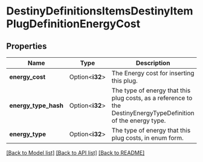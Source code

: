 # DestinyDefinitionsItemsDestinyItemPlugDefinitionEnergyCost

## Properties

Name | Type | Description | Notes
------------ | ------------- | ------------- | -------------
**energy_cost** | Option<**i32**> | The Energy cost for inserting this plug. | [optional]
**energy_type_hash** | Option<**i32**> | The type of energy that this plug costs, as a reference to the DestinyEnergyTypeDefinition of the energy type. | [optional]
**energy_type** | Option<**i32**> | The type of energy that this plug costs, in enum form. | [optional]

[[Back to Model list]](../README.md#documentation-for-models) [[Back to API list]](../README.md#documentation-for-api-endpoints) [[Back to README]](../README.md)


